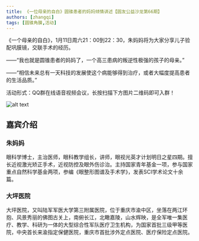 ```yaml
---
title: 《一位母亲的自白》圆锥患者的妈妈倾情讲述【圆友公益沙龙第66期】
authors: [zhangqi]
tags: [圆锥角膜,活动]
---
```


《一个母亲的自白》，1月11日周六21：00到22：30，朱妈妈将为大家分享儿子验配巩膜镜，交联手术的经历。

——“我也就是圆锥患者的妈妈了，一个高三患病的叛逆性极强的孩子的母亲。”

——“相信未来总有一天科技的发展使这个病能够得到治疗，或者大幅度提高患者的生活品质。”

活动形式：QQ群在线语音视频会议，长按扫描下方图片二维码即可入群！

![alt text](/events/assets/2020-01-07-《一位母亲的自白》圆锥患者的妈妈倾情讲述【圆友公益沙龙第66期】.png)

## 嘉宾介绍

### 朱妈妈

眼科学博士，主治医师，眼科教学组长，讲师，眼视光英才计划明日之星四期。擅长近视激光矫正手术，近视防控及眼外伤诊治。主持国家青年基金一项，参与国家重点自然科学基金两项，参编《眼整形图谱及手术学》，发表SCI学术论文十余篇。

### 大坪医院

大坪医院，又叫陆军军医大学第三附属医院，位于重庆市渝中区，坐落在两江环抱、风景秀丽的佛图古关上，南俯长江，北瞰嘉陵，山水辉映，是全军唯一集医疗、教学、科研为一体的大型综合性军队医疗卫生机构，为国家首批三级甲等医院，中央首长来渝指定保健医院，重庆市首批涉外定点医院、医疗保险定点医院。
